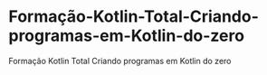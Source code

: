 # Formação-Kotlin-Total-Criando-programas-em-Kotlin-do-zero
Formação Kotlin Total Criando programas em Kotlin do zero
